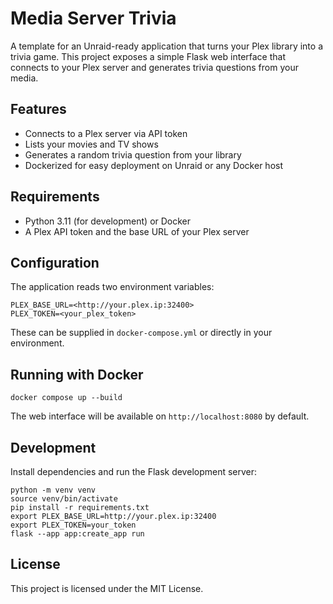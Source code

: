 # Media Server Trivia

A template for an Unraid-ready application that turns your Plex library into a trivia game. This project exposes a simple Flask web interface that connects to your Plex server and generates trivia questions from your media.

## Features
- Connects to a Plex server via API token
- Lists your movies and TV shows
- Generates a random trivia question from your library
- Dockerized for easy deployment on Unraid or any Docker host

## Requirements
- Python 3.11 (for development) or Docker
- A Plex API token and the base URL of your Plex server

## Configuration
The application reads two environment variables:

```
PLEX_BASE_URL=<http://your.plex.ip:32400>
PLEX_TOKEN=<your_plex_token>
```

These can be supplied in `docker-compose.yml` or directly in your environment.

## Running with Docker

```
docker compose up --build
```

The web interface will be available on `http://localhost:8080` by default.

## Development

Install dependencies and run the Flask development server:

```
python -m venv venv
source venv/bin/activate
pip install -r requirements.txt
export PLEX_BASE_URL=http://your.plex.ip:32400
export PLEX_TOKEN=your_token
flask --app app:create_app run
```

## License

This project is licensed under the MIT License.

